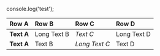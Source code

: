 console.log('test');

| Row A      | Row B       | Row C         | Row D       |
| :--------- | :---------- | :------------ | :---------- |
| **Text A** | Long Text B |   _Text C_    | Long Text D |
| **Text A** | Text B      | _Long Text C_ | Text D      |